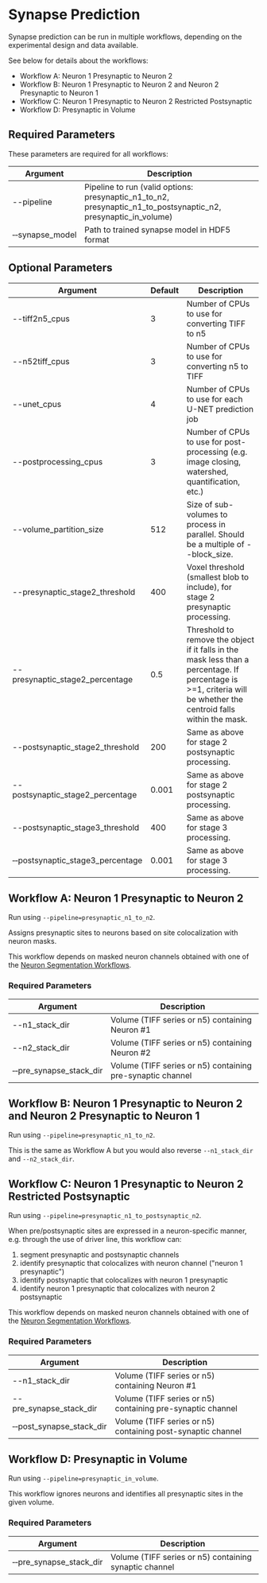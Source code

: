 # Synapse Prediction

Synapse prediction can be run in multiple workflows, depending on the experimental design and data available.

See below for details about the workflows:
* Workflow A: Neuron 1 Presynaptic to Neuron 2
* Workflow B: Neuron 1 Presynaptic to Neuron 2 and Neuron 2 Presynaptic to Neuron 1
* Workflow C: Neuron 1 Presynaptic to Neuron 2 Restricted Postsynaptic 
* Workflow D: Presynaptic in Volume

## Required Parameters

These parameters are required for all workflows:

| Argument   | Description                                                                           |
|------------|---------------------------------------------------------------------------------------|
| --pipeline | Pipeline to run (valid options: presynaptic_n1_to_n2, presynaptic_n1_to_postsynaptic_n2, presynaptic_in_volume) |
| &#x2011;&#x2011;synapse_model | Path to trained synapse model in HDF5 format |

## Optional Parameters

| Argument   | Default | Description                                                                           |
|------------|---------|---------------------------------------------------------------------------------------|
| --tiff2n5_cpus | 3 | Number of CPUs to use for converting TIFF to n5 |
| --n52tiff_cpus | 3 | Number of CPUs to use for converting n5 to TIFF |
| --unet_cpus | 4 | Number of CPUs to use for each U-NET prediction job |
| --postprocessing_cpus | 3 | Number of CPUs to use for post-processing (e.g. image closing, watershed, quantification, etc.) |
| --volume_partition_size | 512 | Size of sub-volumes to process in parallel. Should be a multiple of --block_size. |
| --presynaptic_stage2_threshold | 400 | Voxel threshold (smallest blob to include), for stage 2 presynaptic processing. | 
| --presynaptic_stage2_percentage | 0.5 | Threshold to remove the object if it falls in the mask less than a percentage. If percentage is >=1, criteria will be whether the centroid falls within the mask. | 
| --postsynaptic_stage2_threshold | 200 | Same as above for stage 2 postsynaptic processing. | 
| --postsynaptic_stage2_percentage | 0.001 | Same as above for stage 2 postsynaptic processing. | 
| --postsynaptic_stage3_threshold | 400 | Same as above for stage 3 processing. | 
| &#x2011;&#x2011;postsynaptic_stage3_percentage | 0.001 | Same as above for stage 3 processing. | 


## Workflow A: Neuron 1 Presynaptic to Neuron 2

Run using `--pipeline=presynaptic_n1_to_n2`.

Assigns presynaptic sites to neurons based on site colocalization with neuron masks.

This workflow depends on masked neuron channels obtained with one of the [Neuron Segmentation Workflows](NeuronSegmentation.md). 

### Required Parameters

| Argument   | Description                                                                           |
|------------|---------------------------------------------------------------------------------------|
| --n1_stack_dir | Volume (TIFF series or n5) containing Neuron #1 |
| --n2_stack_dir | Volume (TIFF series or n5) containing Neuron #2 |
| &#x2011;&#x2011;pre_synapse_stack_dir | Volume (TIFF series or n5) containing pre-synaptic channel  |


## Workflow B: Neuron 1 Presynaptic to Neuron 2 and Neuron 2 Presynaptic to Neuron 1

Run using `--pipeline=presynaptic_n1_to_n2`.

This is the same as Workflow A but you would also reverse `--n1_stack_dir` and `--n2_stack_dir`.


## Workflow C: Neuron 1 Presynaptic to Neuron 2 Restricted Postsynaptic 

Run using `--pipeline=presynaptic_n1_to_postsynaptic_n2`.

When pre/postsynaptic sites are expressed in a neuron-specific manner, e.g. through the use of driver line, this workflow can:
1) segment presynaptic and postsynaptic channels
2) identify presynaptic that colocalizes with neuron channel ("neuron 1 presynaptic")
3) identify postsynaptic that colocalizes with neuron 1 presynaptic
4) identify neuron 1 presynaptic that colocalizes with neuron 2 postsynaptic

This workflow depends on masked neuron channels obtained with one of the [Neuron Segmentation Workflows](NeuronSegmentation.md). 

### Required Parameters

| Argument   | Description                                                                           |
|------------|---------------------------------------------------------------------------------------|
| --n1_stack_dir | Volume (TIFF series or n5) containing Neuron #1 |
| --pre_synapse_stack_dir | Volume (TIFF series or n5) containing pre-synaptic channel  |
| &#x2011;&#x2011;post_synapse_stack_dir |  Volume (TIFF series or n5) containing post-synaptic channel |


## Workflow D: Presynaptic in Volume

Run using `--pipeline=presynaptic_in_volume`.

This workflow ignores neurons and identifies all presynaptic sites in the given volume.

### Required Parameters

| Argument   | Description                                                                           |
|------------|---------------------------------------------------------------------------------------|
| &#x2011;&#x2011;pre_synapse_stack_dir | Volume (TIFF series or n5) containing synaptic channel  |

